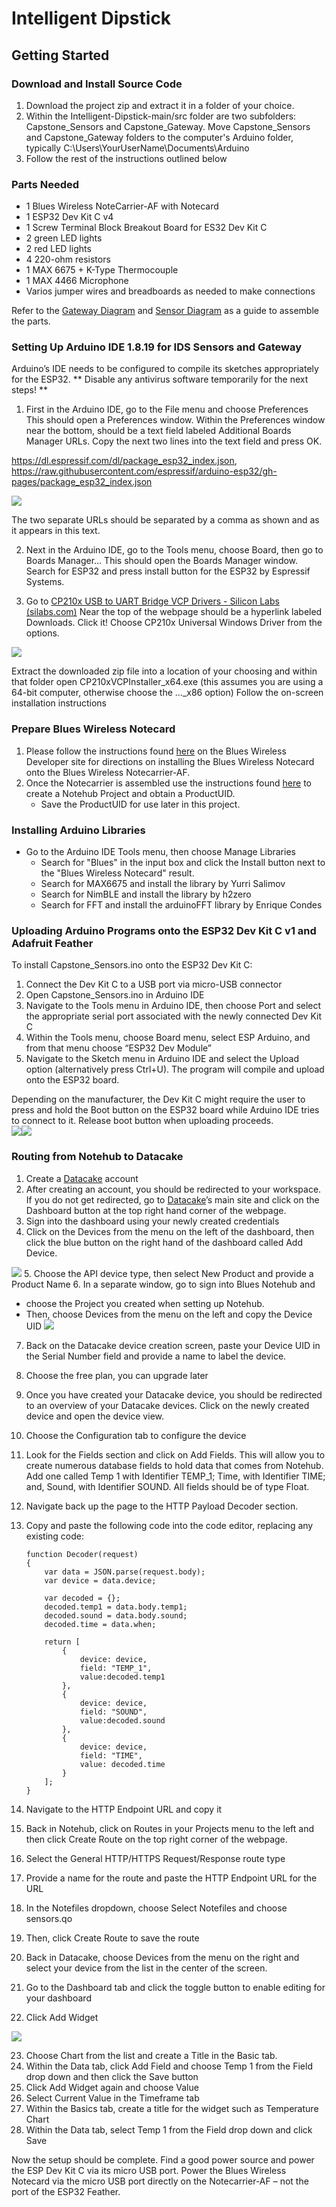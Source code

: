 # Intelligent Dipstick
 
## Getting Started

### Download and Install Source Code
1. Download the project zip and extract it in a folder of your choice. 
2. Within the Intelligent-Dipstick-main/src folder are two subfolders: Capstone_Sensors and Capstone_Gateway. Move Capstone_Sensors and Capstone_Gateway folders to the computer's Arduino folder, typically C:\Users\YourUserName\Documents\Arduino
3. Follow the rest of the instructions outlined below

### Parts Needed
* 1 Blues Wireless NoteCarrier-AF with Notecard
* 1 ESP32 Dev Kit C v4
* 1 Screw Terminal Block Breakout Board for ES32 Dev Kit C
* 2 green LED lights
* 2 red LED lights
* 4 220-ohm resistors 
* 1 MAX 6675 + K-Type Thermocouple
* 1 MAX 4466 Microphone
* Varios jumper wires and breadboards as needed to make connections

Refer to the [Gateway Diagram](docs/Diagrams/Capstone_Gateway_Diagram.pdf) and [Sensor Diagram](docs/Diagrams/Capstone_Sensor_Diagram.pdf) as a guide to assemble the parts. 

### Setting Up Arduino IDE 1.8.19 for IDS Sensors and Gateway
Arduino’s IDE needs to be configured to compile its sketches appropriately for the ESP32.
** Disable any antivirus software temporarily for the next steps! **
1.	First in the Arduino IDE, go to the File menu and choose Preferences 
This should open a Preferences window. Within the Preferences window near the bottom, should be a text field labeled Additional Boards Manager URLs.
Copy the next two lines into the text field and press OK.

https://dl.espressif.com/dl/package_esp32_index.json, 
https://raw.githubusercontent.com/espressif/arduino-esp32/gh-pages/package_esp32_index.json

![](docs/img/Picture1.jpg)

The two separate URLs should be separated by a comma as shown and as it appears in this text. 

2.	Next in the Arduino IDE, go to the Tools menu, choose Board, then go to Boards Manager…
This should open the Boards Manager window. 
Search for ESP32 and press install button for the ESP32 by Espressif Systems. 

3.	Go to [CP210x USB to UART Bridge VCP Drivers - Silicon Labs (silabs.com)](https://www.silabs.com/developers/usb-to-uart-bridge-vcp-drivers)
Near the top of the webpage should be a hyperlink labeled Downloads. Click it!
Choose CP210x Universal Windows Driver from the options. 

![](docs/img/Picture2.jpg)

Extract the downloaded zip file into a location of your choosing and within that folder open CP210xVCPInstaller_x64.exe (this assumes you are using a 64-bit computer, otherwise choose the …_x86 option)
Follow the on-screen installation instructions

### Prepare Blues Wireless Notecard
1.	Please follow the instructions found [here](https://dev.blues.io/quickstart/notecard-quickstart/notecarrier-af/#before-you-begin) on the Blues Wireless Developer site for directions on installing the Blues Wireless Notecard onto the Blues Wireless Notecarrier-AF. 
2.	Once the Notecarrier is assembled use the instructions found [here](https://dev.blues.io/quickstart/notecard-quickstart/notecarrier-af/#set-up-notehub) to create a Notehub Project and obtain a ProductUID. 
    *	Save the ProductUID for use later in this project. 

### Installing Arduino Libraries
*	Go to the Arduino IDE Tools menu, then choose Manage Libraries
    *	Search for "Blues" in the input box and click the Install button next to the "Blues Wireless Notecard" result.
    *	Search for MAX6675 and install the library by Yurri Salimov
    *	Search for NimBLE and install the library by h2zero
    *	Search for FFT and install the arduinoFFT library by Enrique Condes

### Uploading Arduino Programs onto the ESP32 Dev Kit C v1 and Adafruit Feather
To install Capstone_Sensors.ino onto the ESP32 Dev Kit C:
1.	Connect the Dev Kit C to a USB port via micro-USB connector
2.	Open Capstone_Sensors.ino in Arduino IDE
3.	Navigate to the Tools menu in Arduino IDE, then choose Port and select the appropriate serial port associated with the newly connected Dev Kit C
4.	Within the Tools menu, choose Board menu, select ESP Arduino, and from that menu choose “ESP32 Dev Module” 
5.	 Navigate to the Sketch menu in Arduino IDE and select the Upload option (alternatively press Ctrl+U). The program will compile and upload onto the ESP32 board. 

Depending on the manufacturer, the Dev Kit C might require the user to press and hold the Boot button on the ESP32 board while Arduino IDE tries to connect to it. Release boot button when uploading proceeds.  
![](docs/img/Picture3.jpg)![](docs/img/Picture4.jpg)

### Routing from Notehub to Datacake
1. Create a [Datacake](https://app.datacake.de/signup) account
2. After creating an account, you should be redirected to your workspace. If you do not get redirected, go to [Datacake](https://datacake.co/)’s main site and click on the Dashboard button at the top right hand corner of the webpage. 
3. Sign into the dashboard using your newly created credentials 
4. Click on the Devices from the menu on the left of the dashboard, then click the blue button on the right hand of the dashboard called Add Device. 

![](docs/img/Picture5.png)
5. Choose the API device type, then select New Product and provide a Product Name
6. In a separate window, go to sign into Blues Notehub and
  * choose the Project you created when setting up Notehub. 
  * Then, choose Devices from the menu on the left and copy the Device UID
![](docs/img/Picture7.jpg)

7.	Back on the Datacake device creation screen, paste your Device UID in the Serial Number field and provide a name to label the device. 
8.	Choose the free plan, you can upgrade later
9.	Once you have created your Datacake device, you should be redirected to an overview of your Datacake devices. Click on the newly created device and open the device view. 
10.	Choose the Configuration tab to configure the device 
11.	Look for the Fields section and click on Add Fields. This will allow you to  create numerous database fields to hold data that comes from Notehub. Add one called Temp 1 with Identifier TEMP_1; Time, with Identifier TIME; and, Sound, with Identifier SOUND. All fields should be of type Float. 
12.	Navigate back up the page to the HTTP Payload Decoder section. 
13.	Copy and paste the following code into the code editor, replacing any existing code: 
       
        function Decoder(request) 
        {
            var data = JSON.parse(request.body);
            var device = data.device;

            var decoded = {};
            decoded.temp1 = data.body.temp1;
            decoded.sound = data.body.sound;
            decoded.time = data.when;

            return [
                {
                    device: device,
                    field: "TEMP_1",
                    value:decoded.temp1
                },
                {
                    device: device,
                    field: "SOUND",
                    value:decoded.sound
                },
                {
                    device: device,
                    field: "TIME",
                    value: decoded.time
                }
            ];
        } 

14.	Navigate to the HTTP Endpoint URL and copy it
15.	Back in Notehub, click on Routes in your Projects menu to the left and then click Create Route on the top right corner of the webpage. 
16.	Select the General HTTP/HTTPS Request/Response route type
17.	Provide a name for the route and paste the HTTP Endpoint URL for the URL
18.	In the Notefiles dropdown, choose Select Notefiles and choose sensors.qo
19.	Then, click Create Route to save the route
20.	Back in Datacake, choose Devices from the menu on the right and select your device from the list in the center of the screen. 
21.	Go to the Dashboard tab and click the toggle button to enable editing for your dashboard
22.	Click Add Widget

![](docs/img/Picture8.png)

23.	Choose Chart from the list and create a Title in the Basic tab. 
24.	Within the Data tab, click Add Field and choose Temp 1 from the Field drop down and then click the Save button
25.	Click Add Widget again and choose Value 
26.	Select Current Value in the Timeframe tab
27.	Within the Basics tab, create a title for the widget such as Temperature Chart
28.	Within the Data tab, select Temp 1 from the Field drop down and click Save

Now the setup should be complete. Find a good power source and power the ESP Dev Kit C via its micro USB port. Power the Blues Wireless Notecard via the micro USB port directly on the Notecarrier-AF – not the port of the ESP32 Feather. 
